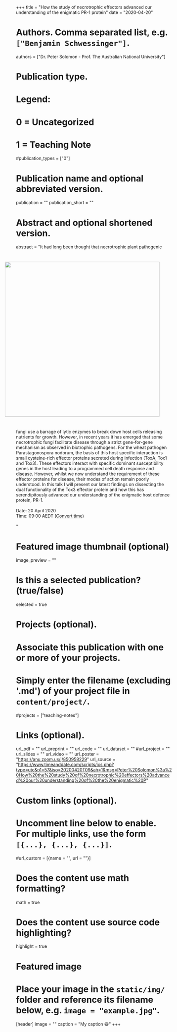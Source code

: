 +++
title = "How the study of necrotrophic effectors advanced our understanding of the enigmatic PR-1 protein"
date = "2020-04-20"

# Authors. Comma separated list, e.g. `["Benjamin Schwessinger"]`.
authors = ["Dr. Peter Solomon - Prof. The Australian National University"]

# Publication type.
# Legend:
# 0 = Uncategorized
# 1 = Teaching Note

#publication_types = ["0"]

# Publication name and optional abbreviated version.

publication = ""
publication_short = ""

# Abstract and optional shortened version.

abstract = "<img src = '/img/seminars/peter-solomon.png' width = 500 align = right style = 'padding:40px'>It had long been thought that necrotrophic plant pathogenic fungi use a barrage of lytic enzymes to break down host cells releasing nutrients for growth. However, in recent years it has emerged that some necrotrophic fungi facilitate disease through a strict gene-for-gene mechanism as observed in biotrophic pathogens. For the wheat pathogen Parastagonospora nodorum, the basis of this host specific interaction is small cysteine-rich effector proteins secreted during infection (ToxA, Tox1 and Tox3). These effectors interact with specific dominant susceptibility genes in the host leading to a programmed cell death response and disease. However, whilst we now understand the requirement of these effector proteins for disease, their modes of action remain poorly understood. In this talk I will present our latest findings on dissecting the dual functionality of the Tox3 effector protein and how this has serendipitously advanced our understanding of the enigmatic host defence protein, PR-1.</br></br>Date: 20 April 2020 </br> Time: 09:00 AEDT ([Convert time](https://www.timeanddate.com/worldclock/fixedtime.html?msg=Peter+Solomon%3A+How+the+study+of+necrotrophic+effectors+advanced+our+understanding+of+the+enigmatic+P&iso=20200420T09&p1=57&ah=1))</br><br>"

# Featured image thumbnail (optional)
image_preview = ""

# Is this a selected publication? (true/false)
selected = true

# Projects (optional).
#   Associate this publication with one or more of your projects.
#   Simply enter the filename (excluding '.md') of your project file in `content/project/`.
#projects = ["teaching-notes"]

# Links (optional).
url_pdf = ""
url_preprint = ""
url_code = ""
url_dataset = ""
#url_project = ""
url_slides = ""
url_video = ""
url_poster = "https://anu.zoom.us/j/850958229"
url_source = "https://www.timeanddate.com/scripts/ics.php?type=utc&p1=57&iso=20200420T09&ah=1&msg=Peter%20Solomon%3a%20How%20the%20study%20of%20necrotrophic%20effectors%20advanced%20our%20understanding%20of%20the%20enigmatic%20P"
 
# Custom links (optional).
#   Uncomment line below to enable. For multiple links, use the form `[{...}, {...}, {...}]`.
#url_custom = [{name = "", url = ""}]

# Does the content use math formatting?
math = true

# Does the content use source code highlighting?
highlight = true

# Featured image
# Place your image in the `static/img/` folder and reference its filename below, e.g. `image = "example.jpg"`.
[header]
image = ""
caption = "My caption :smile:"
+++
<br><br><br><br><br>

